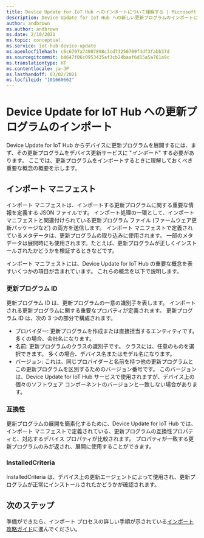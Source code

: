 ```yaml
---
title: Device Update for IoT Hub へのインポートについて理解する | Microsoft Docs
description: Device Update for IoT Hub への新しい更新プログラムのインポートに関する主な概念。
author: andbrown
ms.author: andbrown
ms.date: 2/10/2021
ms.topic: conceptual
ms.service: iot-hub-device-update
ms.openlocfilehash: c6c6707a74007898c3cd73250709f4df3fabb37d
ms.sourcegitcommit: b4647f06c0953435af3cb24baaf6d15a5a761a9c
ms.translationtype: HT
ms.contentlocale: ja-JP
ms.lasthandoff: 03/02/2021
ms.locfileid: "101660662"
---
```

# <a name="importing-updates-into-device-update-for-iot-hub"></a>Device Update for IoT Hub への更新プログラムのインポート
Device Update for IoT Hub からデバイスに更新プログラムを展開するには、まず、その更新プログラムをデバイス更新サービスに "_インポート_" する必要があります。 ここでは、更新プログラムをインポートするときに理解しておくべき重要な概念の概要を示します。

## <a name="import-manifest"></a>インポート マニフェスト

インポート マニフェストは、インポートする更新プログラムに関する重要な情報を定義する JSON ファイルです。 インポート処理の一環として、インポート マニフェストと関連付けられている更新プログラム ファイル (ファームウェア更新パッケージなど) の両方を送信します。 インポート マニフェストで定義されているメタデータは、更新プログラムの取り込みに使用されます。 一部のメタデータは展開時にも使用されます。たとえば、更新プログラムが正しくインストールされたかどうかを検証するときなどです。

インポート マニフェストには、Device Update for IoT Hub の重要な概念を表すいくつかの項目が含まれています。 これらの概念を以下で説明します。

### <a name="update-identity-update-id"></a>更新プログラム ID

更新プログラム ID は、更新プログラムの一意の識別子を表します。 インポートされる更新プログラムに関する重要なプロパティが定義されます。 更新プログラム ID は、次の 3 つの部分で構成されます。
* プロバイダー: 更新プログラムを作成または直接担当するエンティティです。 多くの場合、会社名になります。
* 名前: 更新プログラムのクラスの識別子です。 クラスには、任意のものを選択できます。 多くの場合、デバイス名またはモデル名になります。
* バージョン: これは、同じプロバイダーと名前を持つ他の更新プログラムとこの更新プログラムを区別するためのバージョン番号です。 このバージョンは、Device Update for IoT Hub サービスで使用されますが、デバイス上の個々のソフトウェア コンポーネントのバージョンと一致しない場合があります。 

### <a name="compatibility"></a>互換性

更新プログラムの展開を簡素化するために、Device Update for IoT Hub では、インポート マニフェストで定義されている、更新プログラムの互換性プロパティと、対応するデバイス プロパティが比較されます。 プロパティが一致する更新プログラムのみが返され、展開に使用することができます。

### <a name="installedcriteria"></a>InstalledCriteria

InstalledCriteria は、デバイス上の更新エージェントによって使用され、更新プログラムが正常にインストールされたかどうかが確認されます。


## <a name="next-steps"></a>次のステップ

準備ができたら、インポート プロセスの詳しい手順が示されている[インポート攻略ガイド](./import-update.md)に進んでください。


